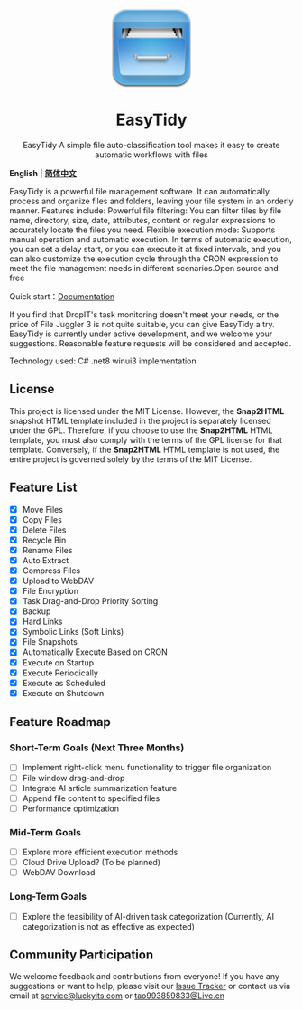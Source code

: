 <p align="center">
<a href="https://github.com/SaboZhang/EasyTidy" target="_blank">
<img align="center" alt="EasyTidy" width="140" src="src/EasyTidy/Assets/icon.png" />
</a>
</p>
<p align="center">
<a href="https://github.com/SaboZhang/EasyTidy/blob/main/LICENSE" target="_self"></a>
<h1 align="center">EasyTidy</h1>
<p align="center">EasyTidy A simple file auto-classification tool makes it easy to create automatic workflows with files
</p>

**English** | [**简体中文**](./README.md)

EasyTidy is a powerful file management software. It can automatically process and organize files and folders, leaving your file system in an orderly manner. Features include: Powerful file filtering: You can filter files by file name, directory, size, date, attributes, content or regular expressions to accurately locate the files you need. Flexible execution mode: Supports manual operation and automatic execution. In terms of automatic execution, you can set a delay start, or you can execute it at fixed intervals, and you can also customize the execution cycle through the CRON expression to meet the file management needs in different scenarios.Open source and free

Quick start：[Documentation](https://easytidy.luckyits.com)

If you find that DropIT's task monitoring doesn't meet your needs, or the price of File Juggler 3 is not quite suitable, you can give EasyTidy a try. EasyTidy is currently under active development, and we welcome your suggestions. Reasonable feature requests will be considered and accepted.

Technology used: C# .net8 winui3 implementation

## License

This project is licensed under the MIT License. However, the **Snap2HTML** snapshot HTML template included in the project is separately licensed under the GPL. Therefore, if you choose to use the **Snap2HTML** HTML template, you must also comply with the terms of the GPL license for that template. Conversely, if the **Snap2HTML** HTML template is not used, the entire project is governed solely by the terms of the MIT License.

## Feature List

- [x] Move Files
- [x] Copy Files
- [x] Delete Files
- [x] Recycle Bin
- [x] Rename Files
- [x] Auto Extract
- [x] Compress Files
- [x] Upload to WebDAV
- [x] File Encryption
- [x] Task Drag-and-Drop Priority Sorting
- [x] Backup
- [x] Hard Links
- [x] Symbolic Links (Soft Links)
- [x] File Snapshots
- [x] Automatically Execute Based on CRON
- [x] Execute on Startup
- [x] Execute Periodically
- [x] Execute as Scheduled
- [x] Execute on Shutdown

## Feature Roadmap

### Short-Term Goals (Next Three Months)

- [ ] Implement right-click menu functionality to trigger file organization
- [ ] File window drag-and-drop
- [ ] Integrate AI article summarization feature
- [ ] Append file content to specified files
- [ ] Performance optimization

### Mid-Term Goals

- [ ] Explore more efficient execution methods
- [ ] Cloud Drive Upload? (To be planned)
- [ ] WebDAV Download

### Long-Term Goals

- [ ] Explore the feasibility of AI-driven task categorization (Currently, AI categorization is not as effective as expected)

## Community Participation

We welcome feedback and contributions from everyone! If you have any suggestions or want to help, please visit our [Issue Tracker](https://github.com/SaboZhang/EasyTidy/issues) or contact us via email at <service@luckyits.com> or <tao993859833@Live.cn>
